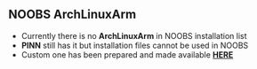 NOOBS ArchLinuxArm
---

- Currently there is no **ArchLinuxArm** in NOOBS installation list
- **PINN** still has it but installation files cannot be used in NOOBS
- Custom one has been prepared and made available [**HERE**]()
